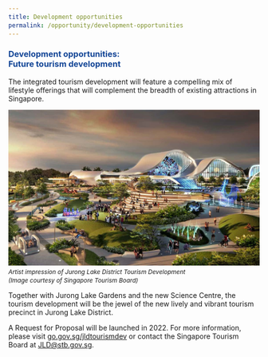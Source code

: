 ```yaml
---
title: Development opportunities
permalink: /opportunity/development-opportunities
---
```

<h3 style="color:#124596; font-weight:bold;">Development opportunities:<br>
Future tourism development </h3>

The integrated tourism development will feature a compelling mix of lifestyle offerings that will complement the breadth of existing attractions in Singapore. 


![Lakeside Evening](/images/jld_attractions.jpg)
<span style="font-size:12px; font-style:italic;">Artist impression of Jurong Lake District Tourism Development <br>(Image courtesy of Singapore Tourism Board)</span>

Together with Jurong Lake Gardens and the new Science Centre, the tourism development will be the jewel of the new lively and vibrant tourism precinct in Jurong Lake District.

A Request for Proposal will be launched in 2022. For more information, please visit [go.gov.sg/jldtourismdev](https://go.gov.sg/jldtourismdev) or contact the Singapore Tourism Board at [JLD@stb.gov.sg](JLD@stb.gov.sg).